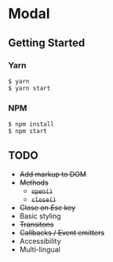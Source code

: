 # Modal

## Getting Started

### Yarn
```
$ yarn
$ yarn start
```

### NPM
```
$ npm install
$ npm start
```

## TODO

* ~~Add markup to DOM~~
* ~~Methods~~
  * ~~`open()`~~
  * ~~`close()`~~
* ~~Close on _Esc_ key~~
* Basic styling
* ~~Transitons~~
* ~~Callbacks / Event emitters~~
* Accessibility
* Multi-lingual
